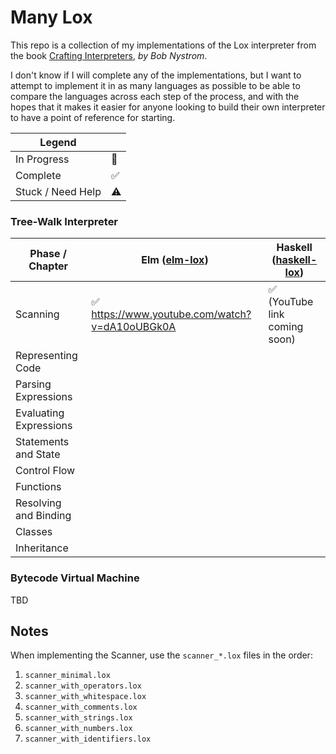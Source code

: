 # Many Lox

This repo is a collection of my implementations of the Lox interpreter from the book [Crafting Interpreters](https://craftinginterpreters.com/), _by Bob Nystrom_.

I don't know if I will complete any of the implementations, but I want to attempt to implement it in as many languages as possible to be able to compare the languages across each step of the process, and with the hopes that it makes it easier for anyone looking to build their own interpreter to have a point of reference for starting.

| Legend            |     |
| ----------------- | --- |
| In Progress       | 🚧  |
| Complete          | ✅  |
| Stuck / Need Help | ⚠️  |

### Tree-Walk Interpreter

| Phase / Chapter        | Elm ([elm-lox](./elm-lox/))                    | Haskell ([haskell-lox](./haskell-lox)) |
| ---------------------- | ---------------------------------------------- | -------------------------------------- |
| Scanning               | ✅ https://www.youtube.com/watch?v=dA10oUBGk0A | ✅ (YouTube link coming soon)          |
| Representing Code      |                                                |                                        |
| Parsing Expressions    |                                                |                                        |
| Evaluating Expressions |                                                |                                        |
| Statements and State   |                                                |                                        |
| Control Flow           |                                                |                                        |
| Functions              |                                                |                                        |
| Resolving and Binding  |                                                |                                        |
| Classes                |                                                |                                        |
| Inheritance            |                                                |                                        |

### Bytecode Virtual Machine

TBD

## Notes

When implementing the Scanner, use the `scanner_*.lox` files in the order:

1. `scanner_minimal.lox`
1. `scanner_with_operators.lox`
1. `scanner_with_whitespace.lox`
1. `scanner_with_comments.lox`
1. `scanner_with_strings.lox`
1. `scanner_with_numbers.lox`
1. `scanner_with_identifiers.lox`
